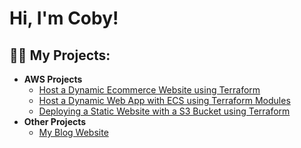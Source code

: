 <h1>Hi, I'm Coby!

<h2>👨‍💻 My Projects:</h2>

- <b>AWS Projects</b>
  - [Host a Dynamic Ecommerce Website using Terraform](https://github.com/RockiestSpy7/dynamic-website)
  - [Host a Dynamic Web App with ECS using Terraform Modules](https://github.com/RockiestSpy7/dynamic-web-app)
  - [Deploying a Static Website with a S3 Bucket using Terraform](https://github.com/RockiestSpy7/static-website)
- <b>Other Projects</b>
  - [My Blog Website](https://networkstache.com)
<!--
<h2> 🤳 Connect with me:</h2>

[<img align="left" alt="Coby | LinkedIn" width="22px" src="https://cdn.jsdelivr.net/npm/simple-icons@v3/icons/linkedin.svg" />][linkedin]

[linkedin]: https://linkedin.com/in/coby-r-325857182/
-->
<!--
**RockiestSpy7/RockiestSpy7** is a ✨ _special_ ✨ repository because its `README.md` (this file) appears on your GitHub profile.

Here are some ideas to get you started:

- 🔭 I’m currently working on ...
- 🌱 I’m currently learning ...
- 👯 I’m looking to collaborate on ...
- 🤔 I’m looking for help with ...
- 💬 Ask me about ...
- 📫 How to reach me: ...
- 😄 Pronouns: ...
- ⚡ Fun fact: ...
-->
